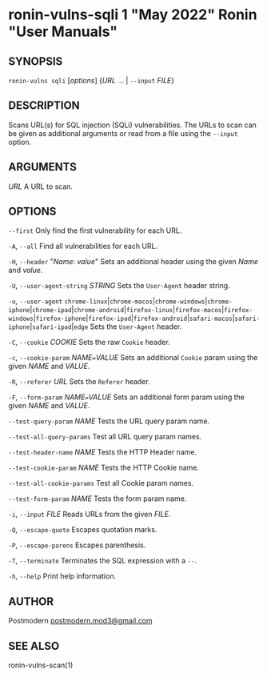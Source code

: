 # ronin-vulns-sqli 1 "May 2022" Ronin "User Manuals"

## SYNOPSIS

`ronin-vulns sqli` [*options*] {*URL* ... \| `--input` *FILE*}

## DESCRIPTION

Scans URL(s) for SQL injection (SQLi) vulnerabilities. The URLs to scan
can be given as additional arguments or read from a file using the `--input`
option.

## ARGUMENTS

*URL*
  A URL to scan.

## OPTIONS

`--first`
  Only find the first vulnerability for each URL.

`-A`, `--all`
  Find all vulnerabilities for each URL.

`-H`, `--header` "*Name*: *value*"
  Sets an additional header using the given *Name* and *value*.

`-U`, `--user-agent-string` *STRING*
  Sets the `User-Agent` header string.

`-u`, `--user-agent` `chrome-linux`\|`chrome-macos`\|`chrome-windows`\|`chrome-iphone`\|`chrome-ipad`\|`chrome-android`\|`firefox-linux`\|`firefox-macos`\|`firefox-windows`\|`firefox-iphone`\|`firefox-ipad`\|`firefox-android`\|`safari-macos`\|`safari-iphone`\|`safari-ipad`\|`edge`
  Sets the `User-Agent` header.

`-C`, `--cookie` *COOKIE*
  Sets the raw `Cookie` header.

`-c`, `--cookie-param` *NAME*`=`*VALUE*
  Sets an additional `Cookie` param using the given *NAME* and *VALUE*.

`-R`, `--referer` *URL*
  Sets the `Referer` header.

`-F`, `--form-param` *NAME*`=`*VALUE*
  Sets an additional form param using the given *NAME* and *VALUE*.

`--test-query-param` *NAME*
  Tests the URL query param name.

`--test-all-query-params`
  Test all URL query param names.

`--test-header-name` *NAME*
  Tests the HTTP Header name.

`--test-cookie-param` *NAME*
  Tests the HTTP Cookie name.

`--test-all-cookie-params`
  Test all Cookie param names.

`--test-form-param` *NAME*
  Tests the form param name.

`-i`, `--input` *FILE*
  Reads URLs from the given *FILE*.

`-Q`, `--escape-quote`
  Escapes quotation marks.

`-P`, `--escape-parens`
  Escapes parenthesis.

`-T`, `--terminate`
  Terminates the SQL expression with a `--`.

`-h`, `--help`
  Print help information.

## AUTHOR

Postmodern <postmodern.mod3@gmail.com>

## SEE ALSO

ronin-vulns-scan(1)
